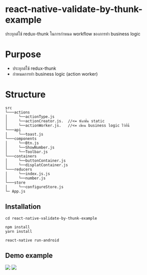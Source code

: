 # react-native-validate-by-thunk-example
ประยุกต์ใช้ redux-thunk ในการกำหนด workflow ของการทำ business logic

# Purpose

  - ประยุกต์ใช้ redux-thunk
  - กำหนดการทำ business logic (action worker)
  
# Structure
```
src
└───actions
│     └──actionType.js  
│     └──actionCreator.js.  //<= ฟังก์ชั่น static
│     └──actionWorker.js.   //<= เขียน business logic ไว้ที่นี่
└───api
│     └──toast.js
└───components
│     └──Btn.js
│     └──ShowNumber.js
│     └──Toolbar.js
└───containers
│     └──buttonContainer.js
│     └──displatContainer.js
└───reducers
│     └──index.js.js
│     └──number.js
└───store
│     └──configureStore.js
└─ App.js
```

## Installation

```
cd react-native-validate-by-thunk-example

npm install
yarn install

react-native run-android
```
## Demo example

![](https://github.com/kudane/react-native-validate-by-thunk-example/blob/master/images/Screenshot_1.png)
![](https://github.com/kudane/react-native-validate-by-thunk-example/blob/master/images/Screenshot_2.png)
